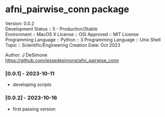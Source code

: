 afni_pairwise_conn package
==========
Version: 0.0.2 <br/>
Development Status :: 5 - Production/Stable <br/>
Environment :: MacOS X
License :: OSI Approved :: MIT License
Programming Language :: Python :: 3
Programming Language :: Unix Shell
Topic :: Scientific/Engineering
Creation Date: Oct 2023 <br/>

Author: J DeSimone <br/>
https://github.com/jessedesimone/afni_pairwise_conn

### [0.0.1] - 2023-10-11
- developing scripts

### [0.0.2] - 2023-10-16
- first passing version